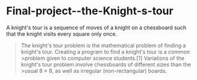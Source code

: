 # Final-project--the-Knight-s-tour
A knight's tour is a sequence of moves of a knight on a chessboard such that the knight visits every square only once. 
>The knight's tour problem is the mathematical problem of finding a knight's tour. Creating a program to find a knight's tour is a common >problem given to computer science students.[1] Variations of the knight's tour problem involve chessboards of different sizes than the >usual 8 × 8, as well as irregular (non-rectangular) boards.
